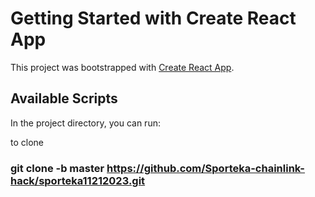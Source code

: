 # Getting Started with Create React App

This project was bootstrapped with [Create React App](https://github.com/facebook/create-react-app).

## Available Scripts

In the project directory, you can run:


to clone 
### git clone -b master https://github.com/Sporteka-chainlink-hack/sporteka11212023.git  